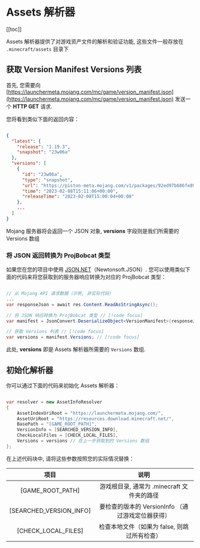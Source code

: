 # Assets 解析器

[[toc]]

Assets 解析器提供了对游戏资产文件的解析和验证功能, 这些文件一般存放在
`.minecraft/assets` 目录下

## 获取 Version Manifest Versions 列表

首先, 您需要向 [https://launchermeta.mojang.com/mc/game/version_manifest.json](https://launchermeta.mojang.com/mc/game/version_manifest.json)
发送一个 **HTTP GET** 请求. 

您将看到类似下面的返回内容：

```json

{
  "latest": {
    "release": "1.19.3",
    "snapshot": "23w06a"
  },
  "versions": [
    {
      "id": "23w06a",
      "type": "snapshot",
      "url": "https://piston-meta.mojang.com/v1/packages/92ed97b686fe8904d8ec00fd486c435582fd0155/23w06a.json",
      "time": "2023-02-08T15:11:06+00:00",
      "releaseTime": "2023-02-08T15:00:04+00:00"
    },
    ...
  ]
}

```

Mojang 服务器将会返回一个 JSON 对象, **versions** 字段则是我们所需要的 Versions 数组

### 将 JSON 返回转换为 ProjBobcat 类型

如果您在您的项目中使用 [JSON.NET](https://www.newtonsoft.com/json)（Newtonsoft.JSON）. 
您可以使用类似下面的代码来将您获取到的服务器响应转换为对应的 ProjBobcat 类型：

```c#

// 从 Mojang API 请求数据（示例, 非实际代码）
...
var responseJson = await res.Content.ReadAsStringAsync();

// 将 JSON 响应转换为 ProjBobcat 类型 // [!code focus]
var manifest = JsonConvert.DeserializeObject<VersionManifest>(responseJson); // [!code focus]

// 获取 Versions 列表 // [!code focus]
var versions = manifest.Versions; // [!code focus]

```

此处, **versions** 即是 Assets 解析器所需要的 `Versions` 数组. 


## 初始化解析器

你可以通过下面的代码来初始化 Assets 解析器：

```c#

var resolver = new AssetInfoResolver
{
    AssetIndexUriRoot = "https://launchermeta.mojang.com/",
    AssetUriRoot = "https://resources.download.minecraft.net/",
    BasePath = "[GAME_ROOT_PATH]",
    VersionInfo = [SEARCHED_VERSION_INFO],
    CheckLocalFiles = [CHECK_LOCAL_FILES],
    Versions = versions // 在上一步获取到的 Versions 数组
};

```

在上述代码块中, 请将这些参数按照您的实际情况替换：

|           项目            |               说明                |
|:-----------------------:|:-------------------------------:|
|    [GAME_ROOT_PATH]     |   游戏根目录, 通常为 .minecraft 文件夹的路径   |
| [SEARCHED_VERSION_INFO] | 要检查的版本的 VersionInfo （通过游戏定位器获得） |
|   [CHECK_LOCAL_FILES]   |    检查本地文件（如果为 false, 则跳过所有检查）    |


